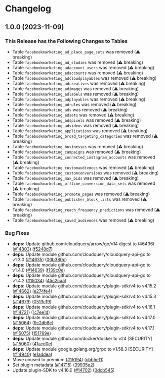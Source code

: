 # Changelog

## 1.0.0 (2023-11-09)


### This Release has the Following Changes to Tables
- Table `facebookmarketing_ad_place_page_sets` was removed (:warning: breaking)
- Table `facebookmarketing_ad_studies` was removed (:warning: breaking)
- Table `facebookmarketing_adaccount_users` was removed (:warning: breaking)
- Table `facebookmarketing_adaccounts` was removed (:warning: breaking)
- Table `facebookmarketing_adcloudplayables` was removed (:warning: breaking)
- Table `facebookmarketing_adcreatives` was removed (:warning: breaking)
- Table `facebookmarketing_adimages` was removed (:warning: breaking)
- Table `facebookmarketing_adlabels` was removed (:warning: breaking)
- Table `facebookmarketing_adplayables` was removed (:warning: breaking)
- Table `facebookmarketing_adrules` was removed (:warning: breaking)
- Table `facebookmarketing_ads` was removed (:warning: breaking)
- Table `facebookmarketing_adsets` was removed (:warning: breaking)
- Table `facebookmarketing_adspixels` was removed (:warning: breaking)
- Table `facebookmarketing_advideos` was removed (:warning: breaking)
- Table `facebookmarketing_applications` was removed (:warning: breaking)
- Table `facebookmarketing_broad_targeting_categories` was removed (:warning: breaking)
- Table `facebookmarketing_businesses` was removed (:warning: breaking)
- Table `facebookmarketing_campaigns` was removed (:warning: breaking)
- Table `facebookmarketing_connected_instagram_accounts` was removed (:warning: breaking)
- Table `facebookmarketing_customaudiences` was removed (:warning: breaking)
- Table `facebookmarketing_customconversions` was removed (:warning: breaking)
- Table `facebookmarketing_max_bids` was removed (:warning: breaking)
- Table `facebookmarketing_offline_conversion_data_sets` was removed (:warning: breaking)
- Table `facebookmarketing_promote_pages` was removed (:warning: breaking)
- Table `facebookmarketing_publisher_block_lists` was removed (:warning: breaking)
- Table `facebookmarketing_reach_frequency_predictions` was removed (:warning: breaking)
- Table `facebookmarketing_saved_audiences` was removed (:warning: breaking)

### Bug Fixes

* **deps:** Update github.com/cloudquery/arrow/go/v14 digest to f46436f ([#14803](https://github.com/cloudquery/cloudquery/issues/14803)) ([f5248d7](https://github.com/cloudquery/cloudquery/commit/f5248d749398ded6a50903e09ecabbb996e94a34))
* **deps:** Update module github.com/cloudquery/cloudquery-api-go to v1.3.0 ([#14635](https://github.com/cloudquery/cloudquery/issues/14635)) ([00b380c](https://github.com/cloudquery/cloudquery/commit/00b380c10be1642f737f871ba5588888ed5dd180))
* **deps:** Update module github.com/cloudquery/cloudquery-api-go to v1.4.0 ([#14639](https://github.com/cloudquery/cloudquery/issues/14639)) ([f139c0e](https://github.com/cloudquery/cloudquery/commit/f139c0e9369ef92a3cd874003db40b48e229ab58))
* **deps:** Update module github.com/cloudquery/cloudquery-api-go to v1.4.2 ([#15034](https://github.com/cloudquery/cloudquery/issues/15034)) ([45c2caa](https://github.com/cloudquery/cloudquery/commit/45c2caa345aa33199ad1592bf378a5a839612c6f))
* **deps:** Update module github.com/cloudquery/plugin-sdk/v4 to v4.15.2 ([#14662](https://github.com/cloudquery/cloudquery/issues/14662)) ([e274fe4](https://github.com/cloudquery/cloudquery/commit/e274fe419f6cacdf62547cd7134f40916e5ddd96))
* **deps:** Update module github.com/cloudquery/plugin-sdk/v4 to v4.15.3 ([#14679](https://github.com/cloudquery/cloudquery/issues/14679)) ([0513c19](https://github.com/cloudquery/cloudquery/commit/0513c193919f4555d41f22ba2ff66efaaf5fca67))
* **deps:** Update module github.com/cloudquery/plugin-sdk/v4 to v4.16.1 ([#14721](https://github.com/cloudquery/cloudquery/issues/14721)) ([1c7ee1d](https://github.com/cloudquery/cloudquery/commit/1c7ee1dc99d7a9cb3358a83e8d827d59be78cefa))
* **deps:** Update module github.com/cloudquery/plugin-sdk/v4 to v4.17.0 ([#15064](https://github.com/cloudquery/cloudquery/issues/15064)) ([9c2db8c](https://github.com/cloudquery/cloudquery/commit/9c2db8cedaec682a89b444db29e8c0fb45989408))
* **deps:** Update module github.com/cloudquery/plugin-sdk/v4 to v4.17.1 ([#15075](https://github.com/cloudquery/cloudquery/issues/15075)) ([151769e](https://github.com/cloudquery/cloudquery/commit/151769e7c02028a04ef0ed280951c000ebb1f9c2))
* **deps:** Update module github.com/docker/docker to v24 [SECURITY] ([#15060](https://github.com/cloudquery/cloudquery/issues/15060)) ([41acd0e](https://github.com/cloudquery/cloudquery/commit/41acd0e4ac63221e90cca89a7137a8685692267d))
* **deps:** Update module google.golang.org/grpc to v1.58.3 [SECURITY] ([#14940](https://github.com/cloudquery/cloudquery/issues/14940)) ([e1addea](https://github.com/cloudquery/cloudquery/commit/e1addeaf58ad965e545a3e068860609dadcffa10))
* Move unused to premium ([#15194](https://github.com/cloudquery/cloudquery/issues/15194)) ([cbb5ef1](https://github.com/cloudquery/cloudquery/commit/cbb5ef12cbe54c0c118b38d715233e45efb519d2))
* Set plugin metadata ([#14715](https://github.com/cloudquery/cloudquery/issues/14715)) ([39935e2](https://github.com/cloudquery/cloudquery/commit/39935e2531c4edbd960d5db91e1027b13d7c0a4f))
* Update plugin-SDK to v4.16.0 ([#14702](https://github.com/cloudquery/cloudquery/issues/14702)) ([0dcb545](https://github.com/cloudquery/cloudquery/commit/0dcb5455a71eaa7d28193b1b2fbcdd184dfad2ab))
